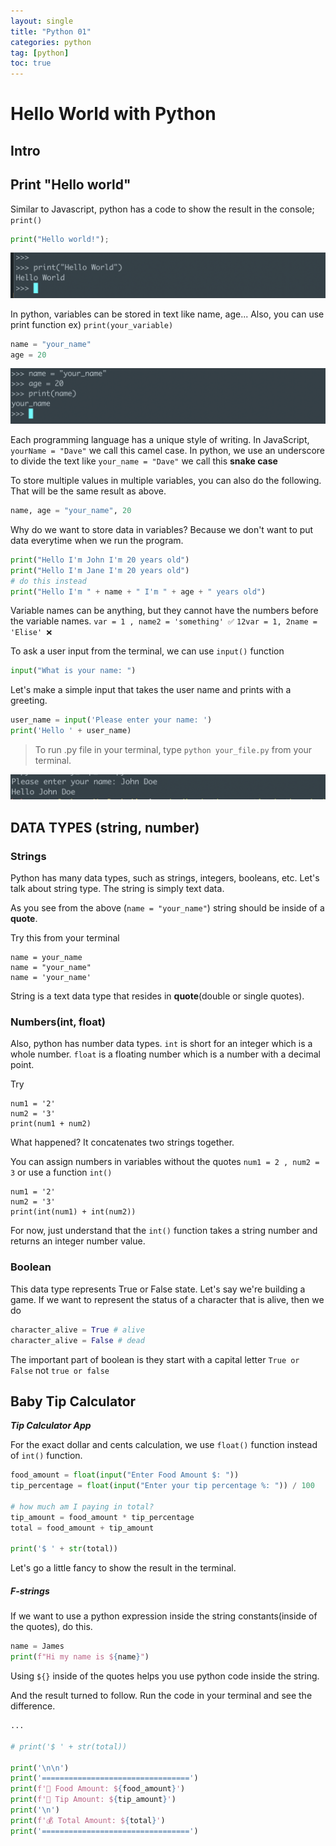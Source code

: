 ```yaml
---
layout: single
title: "Python 01"
categories: python
tag: [python]
toc: true
---
```


# Hello World with Python

## Intro

## Print "Hello world"

Similar to Javascript, python has a code to show the result in the console; `print()`

```python
print("Hello world!");
```

![Alt text](</images/2023-02-27-python_01/Screen Shot 2023-02-27 at 4.34.03 PM.png>)

In python, variables can be stored in text like name, age... Also, you can use print function ex) `print(your_variable)`

```python
name = "your_name"
age = 20
```

![Alt text](</images/2023-02-27-python_01/Screen Shot 2023-02-27 at 4.42.04 PM.png>)

Each programming language has a unique style of writing. In JavaScript, `yourName = "Dave"` we call this camel case. In python, we use an underscore to divide the text like `your_name = "Dave"`
we call this **snake case**

To store multiple values in multiple variables, you can also do the following. That will be the same result as above.

```python
name, age = "your_name", 20
```

Why do we want to store data in variables? Because we don't want to put data everytime when we run the program.

```python
print("Hello I'm John I'm 20 years old")
print("Hello I'm Jane I'm 20 years old")
# do this instead
print("Hello I'm " + name + " I'm " + age + " years old")
```

Variable names can be anything, but they cannot have the numbers before the variable names.
`var = 1 , name2 = 'something' ✅`
`12var = 1, 2name = 'Elise' ❌`

To ask a user input from the terminal, we can use `input()` function

```python
input("What is your name: ")
```

Let's make a simple input that takes the user name and prints with a greeting.

```python
user_name = input('Please enter your name: ')
print('Hello ' + user_name)
```

> To run .py file in your terminal, type `python your_file.py` from your terminal.

![Alt text](</images/2023-02-27-python_01/Screen Shot 2023-02-27 at 5.06.22 PM.png>)

## DATA TYPES (string, number)

### Strings

Python has many data types, such as strings, integers, booleans, etc. Let's talk about string type. The string is simply text data.

As you see from the above (`name = "your_name"`) string should be inside of a **quote**.

Try this from your terminal

```
name = your_name
name = "your_name"
name = 'your_name'
```

String is a text data type that resides in **quote**(double or single quotes).

### Numbers(int, float)

Also, python has number data types.
`int` is short for an integer which is a whole number.
`float` is a floating number which is a number with a decimal point.

Try

```
num1 = '2'
num2 = '3'
print(num1 + num2)
```

What happened? It concatenates two strings together.

You can assign numbers in variables without the quotes `num1 = 2 , num2 = 3` or use a function `int()`

```
num1 = '2'
num2 = '3'
print(int(num1) + int(num2))
```

For now, just understand that the `int()` function takes a string number and returns an integer number value.

### Boolean

This data type represents True or False state.
Let's say we're building a game. If we want to represent the status of a character that is alive, then we do

```python
character_alive = True # alive
character_alive = False # dead
```

The important part of boolean is they start with a capital letter `True or False` not `true or false`

## Baby Tip Calculator

**_Tip Calculator App_**

For the exact dollar and cents calculation, we use `float()` function instead of `int()` function.

```python
food_amount = float(input("Enter Food Amount $: "))
tip_percentage = float(input("Enter your tip percentage %: ")) / 100

# how much am I paying in total?
tip_amount = food_amount * tip_percentage
total = food_amount + tip_amount

print('$ ' + str(total))
```

Let's go a little fancy to show the result in the terminal.

##### F-strings

If we want to use a python expression inside the string constants(inside of the quotes), do this.

```python
name = James
print(f"Hi my name is ${name}")
```

Using `${}` inside of the quotes helps you use python code inside the string.

And the result turned to follow.
Run the code in your terminal and see the difference.

```python
...

# print('$ ' + str(total))

print('\n\n')
print('=================================')
print(f'🍗 Food Amount: ${food_amount}')
print(f'💸 Tip Amount: ${tip_amount}')
print('\n')
print(f'💰 Total Amount: ${total}')
print('=================================')
```
